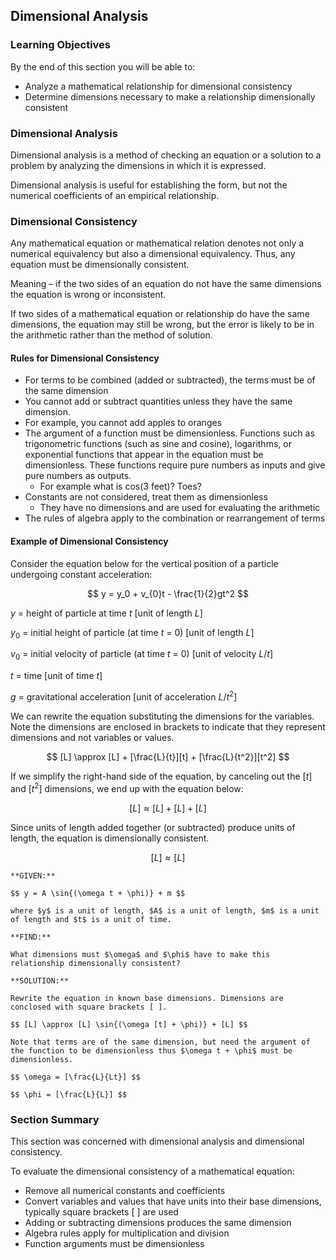 ## Dimensional Analysis

### Learning Objectives

By the end of this section you will be able to:

 * Analyze a mathematical relationship for dimensional consistency
 * Determine dimensions necessary to make a relationship dimensionally consistent

### Dimensional Analysis

Dimensional analysis is a method of checking an equation or a solution to a problem by analyzing the dimensions in which it is expressed.

Dimensional analysis is useful for establishing the form, but not the numerical coefficients of an empirical relationship.

### Dimensional Consistency

Any mathematical equation or mathematical relation denotes not only a numerical equivalency but also a dimensional equivalency.  Thus, any equation must be dimensionally consistent.

Meaning – if the two sides of an equation do not have the same dimensions the equation is wrong or inconsistent.

If two sides of a mathematical equation or relationship do have the same dimensions, the equation may still be wrong, but the error is likely to be in the arithmetic rather than the method of solution.

#### Rules for Dimensional Consistency

 * For terms to be combined (added or subtracted), the terms must be of the same dimension
 * You cannot add or subtract quantities unless they have the same dimension.
 * For example, you cannot add apples to oranges
 * The argument of a function must be dimensionless. Functions such as trigonometric functions (such as sine and cosine), logarithms, or exponential functions that appear in the equation must be dimensionless. These functions require pure numbers as inputs and give pure numbers as outputs.
   * For example what is cos(3 feet)?  Toes?
 * Constants are not considered, treat them as dimensionless
   * They have no dimensions and are used for evaluating the arithmetic
 * The rules of algebra apply to the combination or rearrangement of terms

#### Example of Dimensional Consistency

Consider the equation below for the vertical position of a particle undergoing constant acceleration:

$$ y = y_0 + v_{0}t - \frac{1}{2}gt^2 $$

$y$ = height of particle at time $t$ [unit of length $L$]

$y_0$ = initial height of particle (at time $t$ = 0) [unit of length $L$]

$v_0$ = initial velocity of particle (at time $t$ = 0) [unit of velocity $L/t$]

$t$ = time [unit of time $t$]

$g$ = gravitational acceleration [unit of acceleration $L/t^2$]

We can rewrite the equation substituting the dimensions for the variables. Note the dimensions are enclosed in brackets to indicate that they represent dimensions and not variables or values.

$$ [L] \approx [L] + [\frac{L}{t}][t] + [\frac{L}{t^2}][t^2] $$

If we simplify the right-hand side of the equation, by canceling out the $[t]$ and $[t^2]$ dimensions, we end up with the equation below:

$$ [L] \approx [L] + [L] + [L] $$

Since units of length added together (or subtracted) produce units of length, the equation is dimensionally consistent.

$$ [L] \approx [L] $$

```{card} **Worked Example**
**GIVEN:**

$$ y = A \sin{(\omega t + \phi)} + m $$

where $y$ is a unit of length, $A$ is a unit of length, $m$ is a unit of length and $t$ is a unit of time.

**FIND:**

What dimensions must $\omega$ and $\phi$ have to make this relationship dimensionally consistent?

**SOLUTION:**

Rewrite the equation in known base dimensions. Dimensions are conclosed with square brackets [ ].

$$ [L] \approx [L] \sin{(\omega [t] + \phi)} + [L] $$

Note that terms are of the same dimension, but need the argument of the function to be dimensionless thus $\omega t + \phi$ must be dimensionless.

$$ \omega = [\frac{L}{Lt}] $$

$$ \phi = [\frac{L}{L}] $$

```

### Section Summary

This section was concerned with dimensional analysis and dimensional consistency. 

To evaluate the dimensional consistency of a mathematical equation:
 
 * Remove all numerical constants and coefficients
 * Convert variables and values that have units into their base dimensions, typically square brackets [ ] are used
 * Adding or subtracting dimensions produces the same dimension
 * Algebra rules apply for multiplication and division
 * Function arguments must be dimensionless
